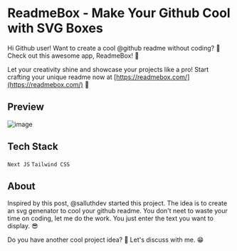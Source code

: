 # ReadmeBox - Make Your Github Cool with SVG Boxes
Hi Github user! Want to create a cool @github readme without coding? 🚀 Check out this awesome app, ReadmeBox! 🎉

Let your creativity shine and showcase your projects like a pro! Start crafting your unique readme now at [https://readmebox.com/](https://readmebox.com/) 📝

## Preview
![image](https://github.com/salluthdev/readmebox/assets/83701344/a60df519-c0ce-49bd-b7d4-214b705fb7e8)


## Tech Stack
`Next JS` `Tailwind CSS`

## About
Inspired by this post, @salluthdev started this project. The idea is to create an svg genenator to cool your github readme. You don't neet to waste your time on coding, let me do the work. You just enter the text you want to display. 😎

Do you have another cool project idea? 🤔 Let's discuss with me. 😁
